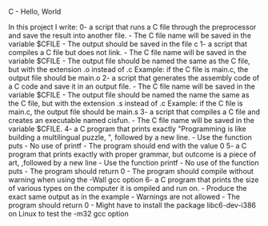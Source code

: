 C - Hello, World

In this project I write:
0- a script that runs a C file through the preprocessor and save the result into another file.
	- The C file name will be saved in the variable $CFILE
	- The output should be saved in the file c
1- a script that compiles a C file but does not link.
	- The C file name will be saved in the variable $CFILE
	- The output file should be named the same as the C file, but with the extension .o instead of .c
		Example: if the C file is main.c, the output file should be main.o
2- a script that generates the assembly code of a C code and save it in an output file.
	- The C file name will be saved in the variable $CFILE
	- The output file should be named the name the same as the C file, but with the extension .s instead of .c
		Example: if the C file is main.c, the output file should be main.s
3- a script that compiles a C file and creates an executable named cisfun.
	- The C file name will be saved in the variable $CFILE.
4- a C program that prints exactly "Programming is like building a multilingual puzzle,
", followed by a new line.
	- Use the function puts
	- No use of printf
	- The program should end with the value 0
5- a C program that prints exactly with proper grammar, but outcome is a piece of art, ,followed by a new line
	- Use the function printf
	- No use of the function puts
	- The program should return 0
	- The program should compile without warning when using the -Wall gcc option
6- a C program that prints the size of various types on the computer it is ompiled and run on.
	- Produce the exact same output as in the example
	- Warnings are not allowed
	- The program should return 0
	- Might have to install the package libc6-dev-i386 on Linux to test the -m32 gcc option

